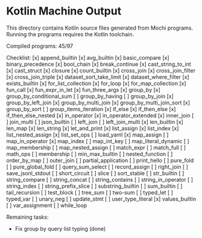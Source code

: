 # Kotlin Machine Output

This directory contains Kotlin source files generated from Mochi programs. Running the programs requires the Kotlin toolchain.

Compiled programs: 45/97

Checklist:
[x] append_builtin
[x] avg_builtin
[x] basic_compare
[x] binary_precedence
[x] bool_chain
[x] break_continue
[x] cast_string_to_int
[x] cast_struct
[x] closure
[x] count_builtin
[x] cross_join
[x] cross_join_filter
[x] cross_join_triple
[x] dataset_sort_take_limit
[x] dataset_where_filter
[x] exists_builtin
[x] for_list_collection
[x] for_loop
[x] for_map_collection
[x] fun_call
[x] fun_expr_in_let
[x] fun_three_args
[x] group_by
[x] group_by_conditional_sum
[ ] group_by_having
[ ] group_by_join
[x] group_by_left_join
[x] group_by_multi_join
[x] group_by_multi_join_sort
[x] group_by_sort
[ ] group_items_iteration
[x] if_else
[x] if_then_else
[x] if_then_else_nested
[x] in_operator
[x] in_operator_extended
[x] inner_join
[ ] join_multi
[ ] json_builtin
[ ] left_join
[ ] left_join_multi
[x] len_builtin
[x] len_map
[x] len_string
[x] let_and_print
[x] list_assign
[x] list_index
[x] list_nested_assign
[x] list_set_ops
[ ] load_yaml
[x] map_assign
[ ] map_in_operator
[x] map_index
[ ] map_int_key
[ ] map_literal_dynamic
[ ] map_membership
[ ] map_nested_assign
[ ] match_expr
[ ] match_full
[ ] math_ops
[ ] membership
[ ] min_max_builtin
[ ] nested_function
[ ] order_by_map
[ ] outer_join
[ ] partial_application
[ ] print_hello
[ ] pure_fold
[ ] pure_global_fold
[ ] query_sum_select
[ ] record_assign
[ ] right_join
[ ] save_jsonl_stdout
[ ] short_circuit
[ ] slice
[ ] sort_stable
[ ] str_builtin
[ ] string_compare
[ ] string_concat
[ ] string_contains
[ ] string_in_operator
[ ] string_index
[ ] string_prefix_slice
[ ] substring_builtin
[ ] sum_builtin
[ ] tail_recursion
[ ] test_block
[ ] tree_sum
[ ] two-sum
[ ] typed_let
[ ] typed_var
[ ] unary_neg
[ ] update_stmt
[ ] user_type_literal
[x] values_builtin
[ ] var_assignment
[ ] while_loop

Remaining tasks:
- Fix group by query list typing (done)
